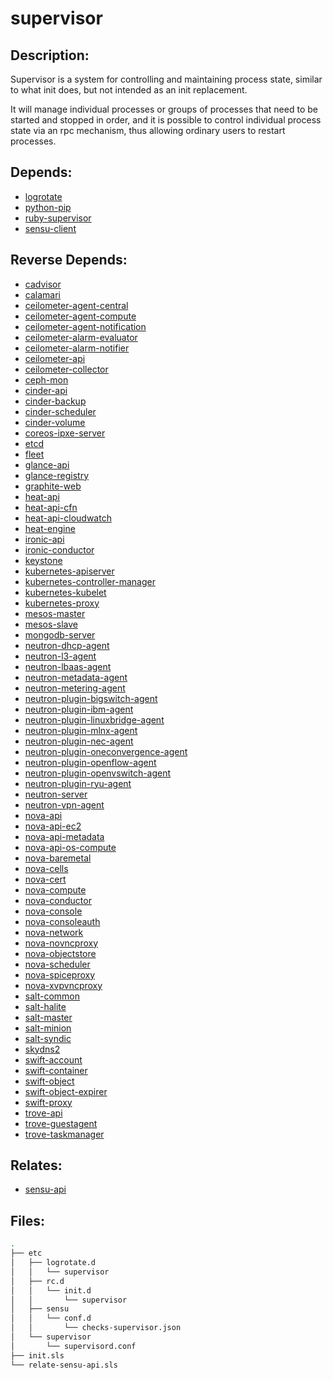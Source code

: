 # supervisor

## Description:

Supervisor is a system for controlling and maintaining process state, similar to what init does, but not intended as an init replacement.

It will manage individual processes or groups of processes that need to be started and stopped in order, and it is possible to control individual process state via an rpc mechanism, thus allowing ordinary users to restart processes.

## Depends:

  -  [logrotate](/salt/logrotate)
  -  [python-pip](/salt/python-pip)
  -  [ruby-supervisor](/salt/ruby-supervisor)
  -  [sensu-client](/salt/sensu-client)

## Reverse Depends:

  -  [cadvisor](/salt/cadvisor)
  -  [calamari](/salt/calamari)
  -  [ceilometer-agent-central](/salt/ceilometer-agent-central)
  -  [ceilometer-agent-compute](/salt/ceilometer-agent-compute)
  -  [ceilometer-agent-notification](/salt/ceilometer-agent-notification)
  -  [ceilometer-alarm-evaluator](/salt/ceilometer-alarm-evaluator)
  -  [ceilometer-alarm-notifier](/salt/ceilometer-alarm-notifier)
  -  [ceilometer-api](/salt/ceilometer-api)
  -  [ceilometer-collector](/salt/ceilometer-collector)
  -  [ceph-mon](/salt/ceph-mon)
  -  [cinder-api](/salt/cinder-api)
  -  [cinder-backup](/salt/cinder-backup)
  -  [cinder-scheduler](/salt/cinder-scheduler)
  -  [cinder-volume](/salt/cinder-volume)
  -  [coreos-ipxe-server](/salt/coreos-ipxe-server)
  -  [etcd](/salt/etcd)
  -  [fleet](/salt/fleet)
  -  [glance-api](/salt/glance-api)
  -  [glance-registry](/salt/glance-registry)
  -  [graphite-web](/salt/graphite-web)
  -  [heat-api](/salt/heat-api)
  -  [heat-api-cfn](/salt/heat-api-cfn)
  -  [heat-api-cloudwatch](/salt/heat-api-cloudwatch)
  -  [heat-engine](/salt/heat-engine)
  -  [ironic-api](/salt/ironic-api)
  -  [ironic-conductor](/salt/ironic-conductor)
  -  [keystone](/salt/keystone)
  -  [kubernetes-apiserver](/salt/kubernetes-apiserver)
  -  [kubernetes-controller-manager](/salt/kubernetes-controller-manager)
  -  [kubernetes-kubelet](/salt/kubernetes-kubelet)
  -  [kubernetes-proxy](/salt/kubernetes-proxy)
  -  [mesos-master](/salt/mesos-master)
  -  [mesos-slave](/salt/mesos-slave)
  -  [mongodb-server](/salt/mongodb-server)
  -  [neutron-dhcp-agent](/salt/neutron-dhcp-agent)
  -  [neutron-l3-agent](/salt/neutron-l3-agent)
  -  [neutron-lbaas-agent](/salt/neutron-lbaas-agent)
  -  [neutron-metadata-agent](/salt/neutron-metadata-agent)
  -  [neutron-metering-agent](/salt/neutron-metering-agent)
  -  [neutron-plugin-bigswitch-agent](/salt/neutron-plugin-bigswitch-agent)
  -  [neutron-plugin-ibm-agent](/salt/neutron-plugin-ibm-agent)
  -  [neutron-plugin-linuxbridge-agent](/salt/neutron-plugin-linuxbridge-agent)
  -  [neutron-plugin-mlnx-agent](/salt/neutron-plugin-mlnx-agent)
  -  [neutron-plugin-nec-agent](/salt/neutron-plugin-nec-agent)
  -  [neutron-plugin-oneconvergence-agent](/salt/neutron-plugin-oneconvergence-agent)
  -  [neutron-plugin-openflow-agent](/salt/neutron-plugin-openflow-agent)
  -  [neutron-plugin-openvswitch-agent](/salt/neutron-plugin-openvswitch-agent)
  -  [neutron-plugin-ryu-agent](/salt/neutron-plugin-ryu-agent)
  -  [neutron-server](/salt/neutron-server)
  -  [neutron-vpn-agent](/salt/neutron-vpn-agent)
  -  [nova-api](/salt/nova-api)
  -  [nova-api-ec2](/salt/nova-api-ec2)
  -  [nova-api-metadata](/salt/nova-api-metadata)
  -  [nova-api-os-compute](/salt/nova-api-os-compute)
  -  [nova-baremetal](/salt/nova-baremetal)
  -  [nova-cells](/salt/nova-cells)
  -  [nova-cert](/salt/nova-cert)
  -  [nova-compute](/salt/nova-compute)
  -  [nova-conductor](/salt/nova-conductor)
  -  [nova-console](/salt/nova-console)
  -  [nova-consoleauth](/salt/nova-consoleauth)
  -  [nova-network](/salt/nova-network)
  -  [nova-novncproxy](/salt/nova-novncproxy)
  -  [nova-objectstore](/salt/nova-objectstore)
  -  [nova-scheduler](/salt/nova-scheduler)
  -  [nova-spiceproxy](/salt/nova-spiceproxy)
  -  [nova-xvpvncproxy](/salt/nova-xvpvncproxy)
  -  [salt-common](/salt/salt-common)
  -  [salt-halite](/salt/salt-halite)
  -  [salt-master](/salt/salt-master)
  -  [salt-minion](/salt/salt-minion)
  -  [salt-syndic](/salt/salt-syndic)
  -  [skydns2](/salt/skydns2)
  -  [swift-account](/salt/swift-account)
  -  [swift-container](/salt/swift-container)
  -  [swift-object](/salt/swift-object)
  -  [swift-object-expirer](/salt/swift-object-expirer)
  -  [swift-proxy](/salt/swift-proxy)
  -  [trove-api](/salt/trove-api)
  -  [trove-guestagent](/salt/trove-guestagent)
  -  [trove-taskmanager](/salt/trove-taskmanager)

## Relates:

  -  [sensu-api](/salt/sensu-api)

## Files:

```bash
.
├── etc
│   ├── logrotate.d
│   │   └── supervisor
│   ├── rc.d
│   │   └── init.d
│   │       └── supervisor
│   ├── sensu
│   │   └── conf.d
│   │       └── checks-supervisor.json
│   └── supervisor
│       └── supervisord.conf
├── init.sls
└── relate-sensu-api.sls
```
